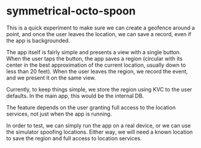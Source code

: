 # symmetrical-octo-spoon

This is a quick experiment to make sure we can create a geofence around a point, and once the user leaves the location, we can save a record, even if the app is backgrounded. 

The app itself is fairly simple and presents a view with a single button. When the user taps the button, the app saves a region (circular with its center in the best approximation of the current location, usually down to less than 20 feet). When the user leaves the region, we record the event, and we present it on the same view. 

Currently, to keep things simple, we store the region using KVC to the user defaults. In the main app, this would be the internal DB. 

The feature depends on the user granting full access to the location services, not just when the app is running. 

In order to test, we can simply run the app on a real device, or we can use the simulator spoofing locations. Either way, we will need a known location to save the region and full access to location services.
